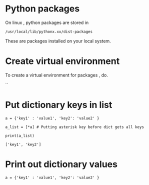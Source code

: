 
# Python packages 

On linux , python packages are stored in 

`/usr/local/lib/pythonx.xx/dist-packages`


These are packages installed on your local system.

# Create virtual environment

To create a virtual environment for packages , do. 

``

# Put dictionary keys in list 

```
a = {'key1' : 'value1', 'key2': 'value2' }  

a_list = [*a] # Putting asterisk key before dict gets all keys

print(a_list)

['key1', 'key2']

```

# Print out dictionary values 

```
a = {'key1' : 'value1', 'key2': 'value2' }  


```
